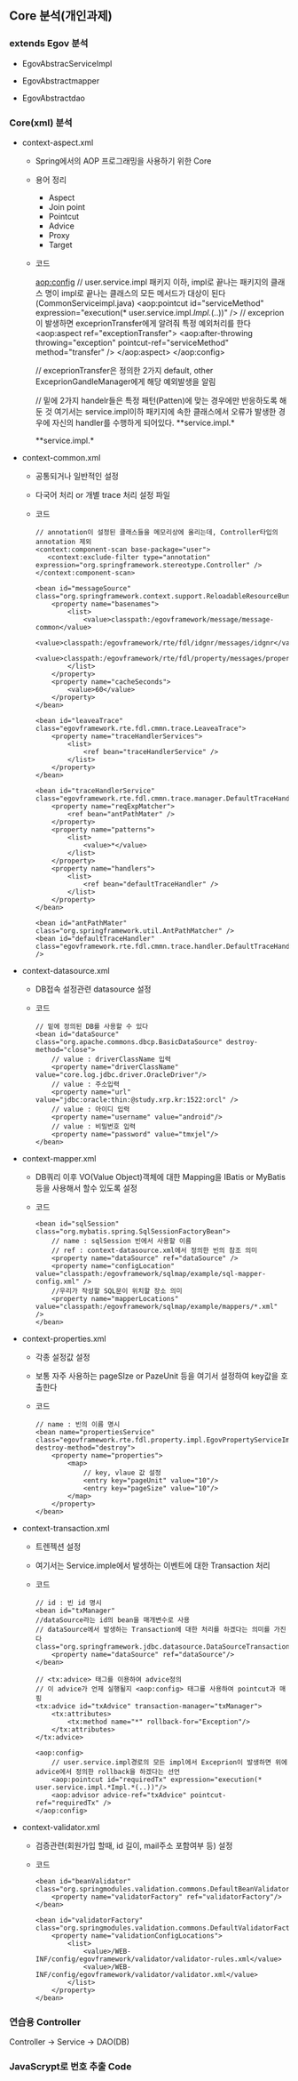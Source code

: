 ## Core 분석(개인과제)

### extends Egov 분석

- EgovAbstracServiceImpl

- EgovAbstractmapper

- EgovAbstractdao 





### Core(xml) 분석

- context-aspect.xml

  - Spring에서의 AOP 프로그래밍을 사용하기 위한 Core
  - 용어 정리
    - Aspect
    - Join point
    - Pointcut
    - Advice
    - Proxy
    - Target
  - 코드

  	<aop:config>
  		// user.service.impl 패키지 이하, impl로 끝나는 패키지의 클래스 명이 impl로 끝나는 클래스의 모든 메서드가 대상이 된다(CommonServiceimpl.java)
  		<aop:pointcut id="serviceMethod" expression="execution(* user.service.impl.*Impl.*(..))" />
  		// exceprion이 발생하면 exceprionTransfer에게 알려줘 특정 예외처리를 한다
  		<aop:aspect ref="exceptionTransfer">
  			<aop:after-throwing throwing="exception" pointcut-ref="serviceMethod" method="transfer" />
  		</aop:aspect>
  	</aop:config>
  	
  	// exceprionTransfer은 정의한 2가지 default, other ExceprionGandleManager에게 해당 예외발생을 알림
  	<bean id="exceptionTransfer" class="egovframework.rte.fdl.cmmn.aspect.ExceptionTransfer">
  		<property name="exceptionHandlerService">
  			<list>
  				<ref bean="defaultExceptionHandleManager" />
  				<ref bean="otherExceptionHandleManager" />
  			</list>
  		</property>
  	</bean>
  	
  	// 밑에 2가지 handelr들은 특정 패턴(Patten)에 맞는 경우에만 반응하도록 해둔 것
  	여기서는 service.impl이하 패키지에 속한 클래스에서 오류가 발생한 경우에 자신의 handler를 수행하게 되어있다.
  	<bean id="defaultExceptionHandleManager" class="egovframework.rte.fdl.cmmn.exception.manager.DefaultExceptionHandleManager">
  		<property name="reqExpMatcher">
  			<ref bean="antPathMater"/>
  		</property>
  		<property name="patterns">
  			<list>
  				<value>**service.impl.*</value>
  			</list>
  		</property>
  		<property name="handlers">
  			<list>
  				<ref bean="egovHandler" />
  			</list>
  		</property>
  	</bean>
  	
  	<bean id="otherExceptionHandleManager" class="egovframework.rte.fdl.cmmn.exception.manager.DefaultExceptionHandleManager">
  		<property name="reqExpMatcher">
  			<ref bean="antPathMater"/>
  		</property>
  		<property name="patterns">
  			<list>
  				<value>**service.impl.*</value>
  			</list>
  		</property>
  		<property name="handlers">
  			<list>
  				<ref bean="otherHandler" />
  			</list>
  		</property>
  	</bean>
  	
  	<bean id="egovHandler" class="egovframework.example.cmmn.EgovSampleExcepHndlr" />
  	<bean id="otherHandler" class="egovframework.example.cmmn.EgovSampleOthersExcepHndlr" />	

  </beans>

- context-common.xml

  - 공통되거나 일반적인 설정

  - 다국어 처리 or 개별 trace 처리 설정 파일

  - 코드

        // annotation이 설정된 클래스들을 메모리상에 올리는데, Controller타입의 annotation 제외
        <context:component-scan base-package="user">
           <context:exclude-filter type="annotation" expression="org.springframework.stereotype.Controller" />
        </context:component-scan>
        
        <bean id="messageSource" class="org.springframework.context.support.ReloadableResourceBundleMessageSource">
        	<property name="basenames">
        		<list>
        			<value>classpath:/egovframework/message/message-common</value>
        			<value>classpath:/egovframework/rte/fdl/idgnr/messages/idgnr</value>
        			<value>classpath:/egovframework/rte/fdl/property/messages/properties</value>
        		</list>
        	</property>
        	<property name="cacheSeconds">
        		<value>60</value>
        	</property>
        </bean>
        
        <bean id="leaveaTrace" class="egovframework.rte.fdl.cmmn.trace.LeaveaTrace">
        	<property name="traceHandlerServices">
        		<list>
        			<ref bean="traceHandlerService" />
        		</list>
        	</property>
        </bean>
        
        <bean id="traceHandlerService" class="egovframework.rte.fdl.cmmn.trace.manager.DefaultTraceHandleManager">
        	<property name="reqExpMatcher">
        		<ref bean="antPathMater" />
        	</property>
        	<property name="patterns">
        		<list>
        			<value>*</value>
        		</list>
        	</property>
        	<property name="handlers">
        		<list>
        			<ref bean="defaultTraceHandler" />
        		</list>
        	</property>
        </bean>
        
        <bean id="antPathMater" class="org.springframework.util.AntPathMatcher" />
        <bean id="defaultTraceHandler" class="egovframework.rte.fdl.cmmn.trace.handler.DefaultTraceHandler" />

- context-datasource.xml

  - DB접속 설정관련 datasource 설정

  - 코드

        // 밑에 정의된 DB를 사용할 수 있다
        <bean id="dataSource" class="org.apache.commons.dbcp.BasicDataSource" destroy-method="close">	
        	// value : driverClassName 입력
            <property name="driverClassName" value="core.log.jdbc.driver.OracleDriver"/>
            // value : 주소입력
            <property name="url" value="jdbc:oracle:thin:@study.xrp.kr:1522:orcl" />
            // value : 아이디 입력
            <property name="username" value="android"/>
            // value : 비밀번호 입력
            <property name="password" value="tmxjel"/>
        </bean>

- context-mapper.xml

  - DB쿼리 이후 VO(Value Object)객체에 대한 Mapping을
    IBatis or MyBatis등을 사용해서 할수 있도록 설정

  - 코드

    	<bean id="sqlSession" class="org.mybatis.spring.SqlSessionFactoryBean">
      		// name : sqlSession 빈에서 사용할 이름
      		// ref : context-datasource.xml에서 정의한 빈의 참조 의미
      		<property name="dataSource" ref="dataSource" />
      		<property name="configLocation" value="classpath:/egovframework/sqlmap/example/sql-mapper-config.xml" />
      		//우리가 작성할 SQL문이 위치할 장소 의미
      		<property name="mapperLocations" value="classpath:/egovframework/sqlmap/example/mappers/*.xml" />
      	</bean>

- context-properties.xml

  - 각종 설정값 설정

  - 보통 자주 사용하는 pageSIze or PazeUnit 등을 여기서 설정하여 key값을 호출한다

  - 코드

    	// name : 빈의 이름 명시
      	<bean name="propertiesService" class="egovframework.rte.fdl.property.impl.EgovPropertyServiceImpl" destroy-method="destroy">
      		<property name="properties">
      	        <map>
      	        	// key, vlaue 값 설정
      	        	<entry key="pageUnit" value="10"/>
      	        	<entry key="pageSize" value="10"/>
      	        </map>
      		</property>
      	</bean>

- context-transaction.xml

  - 트렌젝션 설정

  - 여기서는 Service.imple에서 발생하는 이벤트에 대한 Transaction 처리

  - 코드

    	// id : 빈 id 명시
      	<bean id="txManager" 
      	//dataSource라는 id의 bean을 매개변수로 사용
      	// dataSource에서 발생하는 Transaction에 대한 처리를 하겠다는 의미를 가진다
      	class="org.springframework.jdbc.datasource.DataSourceTransactionManager">
      		<property name="dataSource" ref="dataSource"/>
      	</bean>
      	
      	// <tx:advice> 태그를 이용하여 advice정의
      	// 이 advice가 언제 실행될지 <aop:config> 태그를 사용하여 pointcut과 매핑
      	<tx:advice id="txAdvice" transaction-manager="txManager">
      		<tx:attributes>
      			<tx:method name="*" rollback-for="Exception"/>
      		</tx:attributes>
      	</tx:advice>
      	
      	<aop:config>
      		// user.service.impl경로의 모든 impl에서 Exceprion이 발생하면 위에 advice에서 정의한 rollback을 하겠다는 선언
      		<aop:pointcut id="requiredTx" expression="execution(* user.service.impl.*Impl.*(..))"/>
      		<aop:advisor advice-ref="txAdvice" pointcut-ref="requiredTx" />
      	</aop:config>

- context-validator.xml

  - 검증관련(회원가입 할때, id 길이, mail주소 포함여부 등) 설정

  - 코드

        <bean id="beanValidator" class="org.springmodules.validation.commons.DefaultBeanValidator">
            <property name="validatorFactory" ref="validatorFactory"/>
        </bean>
        
        <bean id="validatorFactory" class="org.springmodules.validation.commons.DefaultValidatorFactory">
            <property name="validationConfigLocations">
                <list>
                    <value>/WEB-INF/config/egovframework/validator/validator-rules.xml</value>
                    <value>/WEB-INF/config/egovframework/validator/validator.xml</value>
                </list>
            </property>
        </bean>





### 연습용 Controller

Controller -> Service -> DAO(DB)





### JavaScrypt로 번호 추출 Code